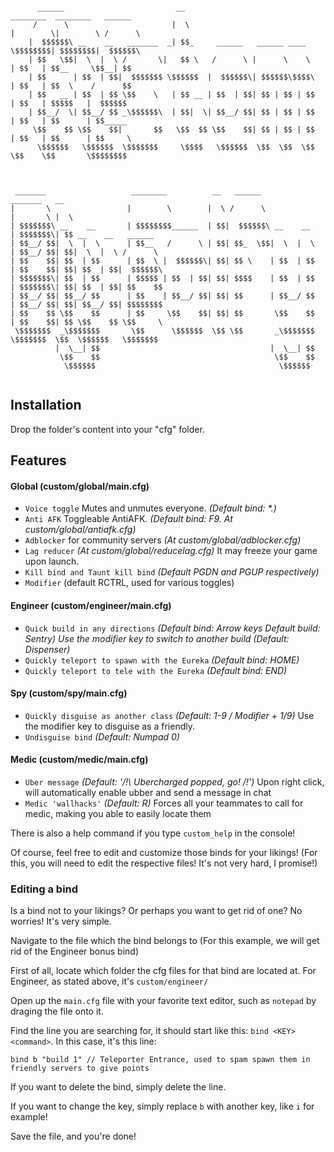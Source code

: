 ```

      ______                         __                                    ________  ________   ______      
     /      \                       |  \                                  |        \|        \ /      \     
    |  $$$$$$\ __    __   _______  _| $$_     ______   ______ ____         \$$$$$$$$| $$$$$$$$|  $$$$$$\    
    | $$   \$$|  \  |  \ /       \|   $$ \   /      \ |      \    \          | $$   | $$__     \$$__| $$    
    | $$      | $$  | $$|  $$$$$$$ \$$$$$$  |  $$$$$$\| $$$$$$\$$$$\         | $$   | $$  \    /      $$    
    | $$   __ | $$  | $$ \$$    \   | $$ __ | $$  | $$| $$ | $$ | $$         | $$   | $$$$$   |  $$$$$$     
    | $$__/  \| $$__/ $$ _\$$$$$$\  | $$|  \| $$__/ $$| $$ | $$ | $$         | $$   | $$      | $$_____     
     \$$    $$ \$$    $$|       $$   \$$  $$ \$$    $$| $$ | $$ | $$         | $$   | $$      | $$     \    
      \$$$$$$   \$$$$$$  \$$$$$$$     \$$$$   \$$$$$$  \$$  \$$  \$$          \$$    \$$       \$$$$$$$$    
                                                                                                            
                                                                                                            
                                                                                                            
 _______                   ________          __   ______                   _______   __                     
|       \                 |        \        |  \ /      \                 |       \ |  \                    
| $$$$$$$\ __    __       | $$$$$$$$______  | $$|  $$$$$$\ __    __       | $$$$$$$\| $$ __    __   ______  
| $$__/ $$|  \  |  \      | $$__   /      \ | $$| $$_  \$$|  \  |  \      | $$__/ $$| $$|  \  |  \ /      \ 
| $$    $$| $$  | $$      | $$  \ |  $$$$$$\| $$| $$ \    | $$  | $$      | $$    $$| $$| $$  | $$|  $$$$$$\
| $$$$$$$\| $$  | $$      | $$$$$ | $$  | $$| $$| $$$$    | $$  | $$      | $$$$$$$\| $$| $$  | $$| $$    $$
| $$__/ $$| $$__/ $$      | $$    | $$__/ $$| $$| $$      | $$__/ $$      | $$__/ $$| $$| $$__/ $$| $$$$$$$$
| $$    $$ \$$    $$      | $$     \$$    $$| $$| $$       \$$    $$      | $$    $$| $$ \$$    $$ \$$     \
 \$$$$$$$  _\$$$$$$$       \$$      \$$$$$$  \$$ \$$       _\$$$$$$$       \$$$$$$$  \$$  \$$$$$$   \$$$$$$$
          |  \__| $$                                      |  \__| $$                                        
           \$$    $$                                       \$$    $$                                        
            \$$$$$$                                         \$$$$$$                                         
     
```

## Installation
Drop the folder's content into your "cfg" folder.

## Features
#### Global (custom/global/main.cfg)
- `Voice toggle` Mutes and unmutes everyone. *(Default bind: \*.)*
- `Anti AFK` Toggleable AntiAFK. *(Default bind: F9. At custom/global/antiafk.cfg)*
- `Adblocker` for community servers *(At custom/global/adblocker.cfg)*
- `Lag reducer` *(At custom/global/reducelag.cfg)* It may freeze your game upon launch.
- `Kill bind and Taunt kill bind` *(Default PGDN and PGUP respectively)*
- `Modifier` (default RCTRL, used for various toggles) 
#### Engineer (custom/engineer/main.cfg)
- `Quick build in any directions` *(Default bind: Arrow keys Default build: Sentry) Use the modifier key to switch to another build (Default: Dispenser)*
- `Quickly teleport to spawn with the Eureka` *(Default bind: HOME)*
- `Quickly teleport to tele with the Eureka` *(Default bind: END)*
#### Spy (custom/spy/main.cfg)
- `Quickly disguise as another class` *(Default: 1-9 / Modifier + 1/9)* Use the modifier key to disguise as a friendly.
- `Undisguise bind` *(Default: Numpad 0)*
#### Medic (custom/medic/main.cfg)
- `Uber message` *(Default: '/!\ Ubercharged popped, go! /!\')* Upon right click, will automatically enable ubber and send a message in chat
- `Medic 'wallhacks'` *(Default: R)* Forces all your teammates to call for medic, making you able to easily locate them

There is also a help command if you type `custom_help` in the console!

Of course, feel free to edit and customize those binds for your likings! (For this, you will need to edit the respective files! It's not very hard, I promise!)

### Editing a bind
Is a bind not to your likings? Or perhaps you want to get rid of one? No worries! It's very simple.

Navigate to the file which the bind belongs to (For this example, we will get rid of the Engineer bonus bind)

First of all, locate which folder the cfg files for that bind are located at. For Engineer, as stated above, it's `custom/engineer/`

Open up the `main.cfg` file with your favorite text editor, such as `notepad` by draging the file onto it.

Find the line you are searching for, it should start like this: `bind <KEY> <command>`. In this case, it's this line: 

`bind b "build 1" // Teleporter Entrance, used to spam spawn them in friendly servers to give points`

If you want to delete the bind, simply delete the line.

If you want to change the key, simply replace `b` with another key, like `i` for example!

Save the file, and you're done!